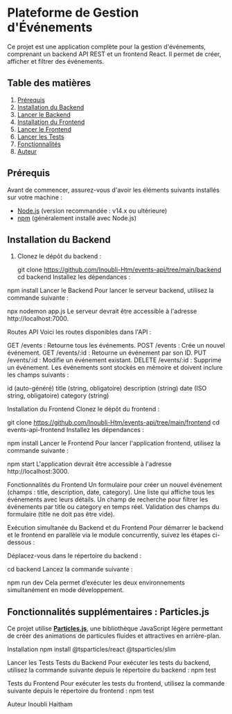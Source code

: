 # Plateforme de Gestion d'Événements

Ce projet est une application complète pour la gestion d'événements, comprenant un backend API REST et un frontend React. Il permet de créer, afficher et filtrer des événements.

## Table des matières

1. [Prérequis](#prérequis)
2. [Installation du Backend](#installation-du-backend)
3. [Lancer le Backend](#lancer-le-backend)
4. [Installation du Frontend](#installation-du-frontend)
5. [Lancer le Frontend](#lancer-le-frontend)
6. [Lancer les Tests](#lancer-les-tests)
7. [Fonctionnalités](#fonctionnalités)
8. [Auteur](#auteurs)

## Prérequis

Avant de commencer, assurez-vous d'avoir les éléments suivants installés sur votre machine :

- [Node.js](https://nodejs.org/en/download/) (version recommandée : v14.x ou ultérieure)
- [npm](https://www.npmjs.com/get-npm) (généralement installé avec Node.js)

## Installation du Backend

1. Clonez le dépôt du backend :

   git clone https://github.com/Inoubli-Htm/events-api/tree/main/backend
   cd backend
   Installez les dépendances :

npm install
Lancer le Backend
Pour lancer le serveur backend, utilisez la commande suivante :

npx nodemon app.js
Le serveur devrait être accessible à l'adresse http://localhost:7000.

Routes API
Voici les routes disponibles dans l'API :

GET /events : Retourne tous les événements.
POST /events : Crée un nouvel événement.
GET /events/:id : Retourne un événement par son ID.
PUT /events/:id : Modifie un événement existant.
DELETE /events/:id : Supprime un événement.
Les événements sont stockés en mémoire et doivent inclure les champs suivants :

id (auto-généré)
title (string, obligatoire)
description (string)
date (ISO string, obligatoire)
category (string)

Installation du Frontend
Clonez le dépôt du frontend :

git clone https://github.com/Inoubli-Htm/events-api/tree/main/frontend
cd events-api-frontend
Installez les dépendances :

npm install
Lancer le Frontend
Pour lancer l'application frontend, utilisez la commande suivante :

npm start
L'application devrait être accessible à l'adresse http://localhost:3000.

Fonctionnalités du Frontend
Un formulaire pour créer un nouvel événement (champs : title, description, date, category).
Une liste qui affiche tous les événements avec leurs détails.
Un champ de recherche pour filtrer les événements par title ou category en temps réel.
Validation des champs du formulaire (title ne doit pas être vide).

Exécution simultanée du Backend et du Frontend
Pour démarrer le backend et le frontend en parallèle via le module concurrently, suivez les étapes ci-dessous :

Déplacez-vous dans le répertoire du backend :

cd backend
Lancez la commande suivante :

npm run dev
Cela permet d’exécuter les deux environnements simultanément en mode développement.

## Fonctionnalités supplémentaires : Particles.js

Ce projet utilise **[Particles.js](https://vincentgarreau.com/particles.js/)**, une bibliothèque JavaScript légère permettant de créer des animations de particules fluides et attractives en arrière-plan.

Installation
npm install @tsparticles/react @tsparticles/slim

Lancer les Tests
Tests du Backend
Pour exécuter les tests du backend, utilisez la commande suivante depuis le répertoire du backend : npm test

Tests du Frontend
Pour exécuter les tests du frontend, utilisez la commande suivante depuis le répertoire du frontend : npm test

Auteur
Inoubli Haitham
